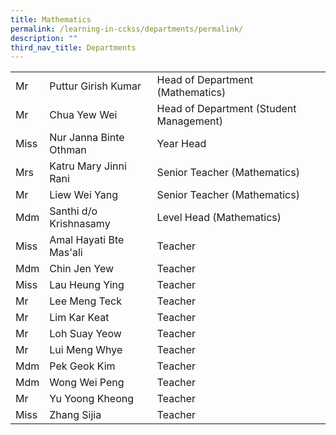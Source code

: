 ```yaml
---
title: Mathematics
permalink: /learning-in-cckss/departments/permalink/
description: ""
third_nav_title: Departments
---
```

|  	|  	|  	|			
|---	|---	|---	|			
|  	Mr	|  	Puttur Girish Kumar	|  	Head of Department (Mathematics)	|  
|  	Mr	|  	Chua Yew Wei	|  	Head of Department (Student Management)	|  
|  	Miss	|  	Nur Janna Binte Othman	|  	Year Head	|  
|  	Mrs	|  	Katru Mary Jinni Rani	|  	Senior Teacher (Mathematics)	|  
|  	Mr	|  	Liew Wei Yang	|  	Senior Teacher (Mathematics)	|  
|  	Mdm	|  	Santhi d/o Krishnasamy	|  	Level Head (Mathematics)	|  
|  	Miss	|  	Amal Hayati Bte Mas'ali	|  	Teacher	|  
|  	Mdm	|  	Chin Jen Yew	|  	Teacher	|  
|  	Miss	|  	Lau Heung Ying	|  	Teacher	|  
|  	Mr	|  	Lee Meng Teck	|  	Teacher	|  
|  	Mr	|  	Lim Kar Keat	|  	Teacher	|  
|  	Mr	|  	Loh Suay Yeow	|  	Teacher	|  
|  	Mr	|  	Lui Meng Whye	|  	Teacher	|  
|  	Mdm	|  	Pek Geok Kim	|  	Teacher	|  
|  	Mdm	|  	Wong Wei Peng	|  	Teacher	|  
|  	Mr	|  	Yu Yoong Kheong	|  	Teacher	|  
|  	Miss	|  	Zhang Sijia	|  	Teacher	|  

